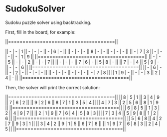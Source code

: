 # SudokuSolver
Sudoku puzzle solver using backtracking.

First, fill in the board, for example:

||=====================================||

|| - | - | 1 || - | - | - || - | 6 | - || 
|| - | - | - || 8 | - | - || - | - | - || 
|| - | 7 | 3 || - | - | - || - | 1 | 9 || 
||=====================================|| 
|| - | - | 5 || - | - | 2 || - | - | 7 ||
|| - | - | - || 7 | 6 | - || 5 | 8 | - ||
|| 7 | - | 4 || 5 | 9 | - || - | - | 6 ||
||=====================================||
|| - | 6 | - || - | 2 | - || - | - | - ||
|| - | - | - || - | - | - || - | 7 | 8 ||
|| 1 | 9 | - || - | - | 3 || 2 | 4 | - ||
||=====================================||

Then, the solver will print the correct solution:

||=====================================||
|| 8 | 5 | 1 || 3 | 4 | 9 || 7 | 6 | 2 ||
|| 9 | 2 | 6 || 8 | 7 | 1 || 3 | 5 | 4 ||
|| 4 | 7 | 3 || 2 | 5 | 6 || 8 | 1 | 9 ||
||=====================================||
|| 6 | 8 | 5 || 1 | 3 | 2 || 4 | 9 | 7 ||
|| 2 | 1 | 9 || 7 | 6 | 4 || 5 | 8 | 3 ||
|| 7 | 3 | 4 || 5 | 9 | 8 || 1 | 2 | 6 ||
||=====================================||
|| 5 | 6 | 8 || 4 | 2 | 7 || 9 | 3 | 1 ||
|| 3 | 4 | 2 || 9 | 1 | 5 || 6 | 7 | 8 ||
|| 1 | 9 | 7 || 6 | 8 | 3 || 2 | 4 | 5 ||
||=====================================||
